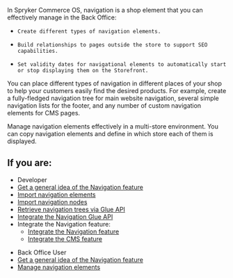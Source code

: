 In Spryker Commerce OS, navigation is a shop element that you can effectively manage in the Back Office:

*     Create different types of navigation elements. 
*     Build relationships to pages outside the store to support SEO capabilities. 
*     Set validity dates for navigational elements to automatically start or stop displaying them on the Storefront. 

You can place different types of navigation in different places of your shop to help your customers easily find the desired products. For example, create a fully-fledged navigation tree for main website navigation, several simple navigation lists for the footer, and any number of custom navigation elements for CMS pages.

Manage navigation elements effectively in a multi-store environment. You can copy navigation elements and define in which store each of them is displayed.

## If you are:

<div class="mr-container">
    <div class="mr-list-container">
        <!-- col1 -->
        <div class="mr-col">
            <ul class="mr-list mr-list-green">
                <li class="mr-title">Developer</li>
          <li><a href="https://documentation.spryker.com/docs/navigation-feature-overview" class="mr-link">Get a general idea of the Navigation feature</a></li>
          <li><a href="https://documentation.spryker.com/docs/file-details-navigationcsv" class="mr-link">Import navigation elements</a></li>
          <li><a href="https://documentation.spryker.com/docs/file-details-navigation-nodecsv" class="mr-link">Import navigation nodes</a></li>
          <li><a href="https://documentation.spryker.com/docs/retrieving-navigation-trees" class="mr-link">Retrieve navigation trees via Glue API</a></li>
          <li><a href="https://documentation.spryker.com/docs/glue-api-navigation-feature-integration" class="mr-link">Integrate the Navigation Glue API</a></li>
               <li>Integrate the Navigation feature:
                    <ul>
<li><a href="https://documentation.spryker.com/docs/navigation-feature-integration" class="mr-link">Integrate the Navigation feature</a></li>
                    <li><a href="https://documentation.spryker.com/docs/cms-feature-integration-guide" class="mr-link">Integrate the CMS feature</a></li>
                   </ul>
        </div>
        <!-- col2 -->
        <div class="mr-col">
            <ul class="mr-list mr-list-blue">
                <li class="mr-title"> Back Office User</li>
                 <li><a href="https://documentation.spryker.com/docs/navigation-feature-overview" class="mr-link">Get a general idea of the Navigation feature</a></li>
                <li><a href="https://documentation.spryker.com/docs/managing-navigation-elements" class="mr-link">Manage navigation elements</a></li>
            </ul>
       
</div>

